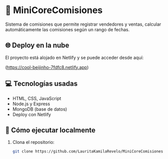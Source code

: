 # 🧾 MiniCoreComisiones

Sistema de comisiones que permite registrar vendedores y ventas, calcular automáticamente las comisiones según un rango de fechas.

## 🌐 Deploy en la nube
El proyecto está alojado en Netlify y se puede acceder desde aquí:

(https://cool-beijinho-7fdfc8.netlify.app)

## 💻 Tecnologías usadas
- HTML, CSS, JavaScript
- Node.js y Express
- MongoDB (base de datos)
- Deploy con Netlify

## 🚀 Cómo ejecutar localmente
1. Clona el repositorio:
   ```bash
   git clone https://github.com/LauritaKamilaRevelo/MiniCoreComisiones.git
